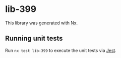# lib-399

This library was generated with [Nx](https://nx.dev).

## Running unit tests

Run `nx test lib-399` to execute the unit tests via [Jest](https://jestjs.io).
